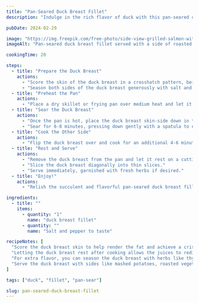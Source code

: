 ```yaml
---
title: "Pan-Seared Duck Breast Fillet"
description: "Indulge in the rich flavor of duck with this pan-seared duck breast fillet recipe. Crispy on the outside and tender on the inside, it's a luxurious dish perfect for special occasions."

pubDate: 2024-02-29

image: "https://img.freepik.com/free-photo/side-view-grilled-salmon-with-vegetables-lemon-soy-sauce-plate-wood-table_141793-11127.jpg?t=st=1727549996~exp=1727553596~hmac=57bff53d8835b0b9a9b18c4b3075175454db2bbe67c98159aeda67f2120324d7&w=826"
imageAlt: "Pan-seared duck breast fillet served with a side of roasted vegetables"

cookingTime: 20

steps:
  - title: "Prepare the Duck Breast"
    actions:
      - "Score the skin of the duck breast in a crosshatch pattern, being careful not to cut into the meat."
      - "Season both sides of the duck breast generously with salt and pepper."
  - title: "Preheat the Pan"
    actions:
      - "Place a dry skillet or frying pan over medium heat and let it preheat for a few minutes until hot."
  - title: "Sear the Duck Breast"
    actions:
      - "Once the pan is hot, place the duck breast skin-side down in the pan."
      - "Sear for 6-8 minutes, pressing down gently with a spatula to ensure even contact with the pan, until the skin is golden brown and crispy."
  - title: "Cook the Other Side"
    actions:
      - "Flip the duck breast over and cook for an additional 4-6 minutes on the other side, or until the internal temperature reaches 130°F (54°C) for medium-rare or 140°F (60°C) for medium, using a meat thermometer to check."
  - title: "Rest and Serve"
    actions:
      - "Remove the duck breast from the pan and let it rest on a cutting board for 5 minutes to allow the juices to redistribute."
      - "Slice the duck breast diagonally into thin slices."
      - "Serve immediately, garnished with fresh herbs if desired."
  - title: "Enjoy!"
    actions:
      - "Relish the succulent and flavorful pan-seared duck breast fillet. Bon appétit!"

ingredients:
  - title: ""
    items:
      - quantity: "1"
        name: "duck breast fillet"
      - quantity: ""
        name: "Salt and pepper to taste"

recipeNotes: [
  "Score the duck breast skin to help render the fat and achieve a crispy skin.",
  "Letting the duck breast rest after cooking allows the juices to redistribute, ensuring a moist and tender result.",
  "For extra flavor, you can season the duck breast with herbs like thyme, rosemary, or garlic before cooking.",
  "Serve the duck breast with sides like mashed potatoes, roasted vegetables, or a fruity sauce for a complete meal."
]

tags: ["duck", "fillet", "pan-sear"]

slug: pan-seared-duck-breast-fillet
---
```

